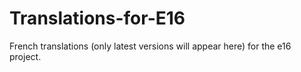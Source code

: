 # Translations-for-E16

French translations (only latest versions will appear here) for the e16 project.
